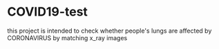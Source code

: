 # COVID19-test
this project is intended to check whether people's lungs are affected by CORONAVIRUS by matching x_ray images

